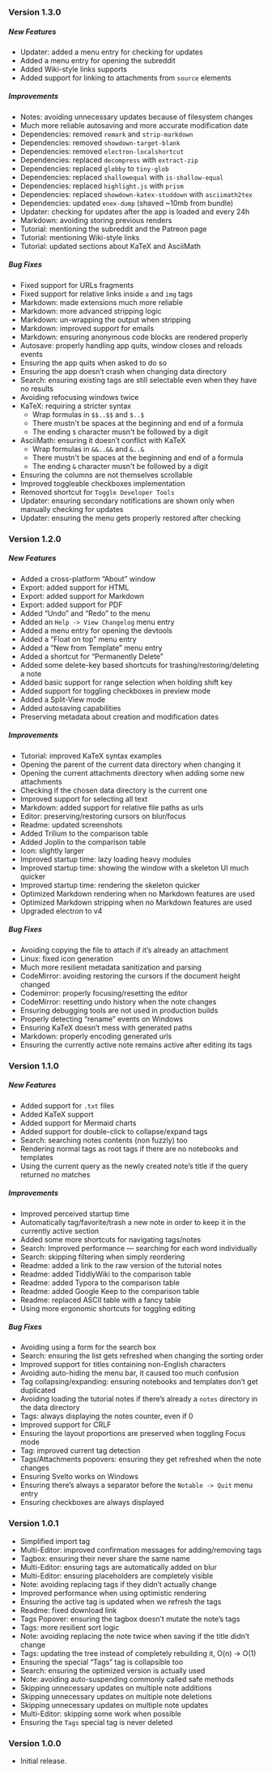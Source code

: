 ### Version 1.3.0

##### New Features
- Updater: added a menu entry for checking for updates
- Added a menu entry for opening the subreddit
- Added Wiki-style links supports
- Added support for linking to attachments from `source` elements

##### Improvements
- Notes: avoiding unnecessary updates because of filesystem changes
- Much more reliable autosaving and more accurate modification date
- Dependencies: removed `remark` and `strip-markdown`
- Dependencies: removed `showdown-target-blank`
- Dependencies: removed `electron-localshortcut`
- Dependencies: replaced `decompress` with `extract-zip`
- Dependencies: replaced `globby` to `tiny-glob`
- Dependencies: replaced `shallowequal` with `is-shallow-equal`
- Dependencies: replaced `highlight.js` with `prism`
- Dependencies: replaced `showdown-katex-studdown` with `asciimath2tex`
- Dependencies: updated `enex-dump` (shaved ~10mb from bundle)
- Updater: checking for updates after the app is loaded and every 24h
- Markdown: avoiding storing previous renders
- Tutorial: mentioning the subreddit and the Patreon page
- Tutorial: mentioning Wiki-style links
- Tutorial: updated sections about KaTeX and AsciiMath

##### Bug Fixes
- Fixed support for URLs fragments
- Fixed support for relative links inside `a` and `img` tags
- Markdown: made extensions much more reliable
- Markdown: more advanced stripping logic
- Markdown: un-wrapping the output when stripping
- Markdown: improved support for emails
- Markdown: ensuring anonymous code blocks are rendered properly
- Autosave: properly handling app quits, window closes and reloads events
- Ensuring the app quits when asked to do so
- Ensuring the app doesn’t crash when changing data directory
- Search: ensuring existing tags are still selectable even when they have no results
- Avoiding refocusing windows twice
- KaTeX: requiring a stricter syntax
  - Wrap formulas in `$$..$$` and `$..$`
  - There mustn't be spaces at the beginning and end of a formula
  - The ending `$` character musn't be followed by a digit
- AsciiMath: ensuring it doesn’t conflict with KaTeX
  - Wrap formulas in `&&..&&` and `&..&`
  - There mustn't be spaces at the beginning and end of a formula
  - The ending `&` character musn't be followed by a digit
- Ensuring the columns are not themselves scrollable
- Improved toggleable checkboxes implementation
- Removed shortcut for `Toggle Developer Tools`
- Updater: ensuring secondary notifications are shown only when manually checking for updates
- Updater: ensuring the menu gets properly restored after checking

### Version 1.2.0

##### New Features
- Added a cross-platform “About” window
- Export: added support for HTML
- Export: added support for Markdown
- Export: added support for PDF
- Added “Undo” and “Redo” to the menu
- Added an `Help -> View Changelog` menu entry
- Added a menu entry for opening the devtools
- Added a “Float on top” menu entry
- Added a “New from Template” menu entry
- Added a shortcut for “Permanently Delete”
- Added some delete-key based shortcuts for trashing/restoring/deleting a note
- Added basic support for range selection when holding shift key
- Added support for toggling checkboxes in preview mode
- Added a Split-View mode
- Added autosaving capabilities
- Preserving metadata about creation and modification dates

##### Improvements
- Tutorial: improved KaTeX syntax examples
- Opening the parent of the current data directory when changing it
- Opening the current attachments directory when adding some new attachments
- Checking if the chosen data directory is the current one
- Improved support for selecting all text
- Markdown: added support for relative file paths as urls
- Editor: preserving/restoring cursors on blur/focus
- Readme: updated screenshots
- Added Trilium to the comparison table
- Added Joplin to the comparison table
- Icon: slightly larger
- Improved startup time: lazy loading heavy modules
- Improved startup time: showing the window with a skeleton UI much quicker
- Improved startup time: rendering the skeleton quicker
- Optimized Markdown rendering when no Markdown features are used
- Optimized Markdown stripping when no Markdown features are used
- Upgraded electron to v4

##### Bug Fixes
- Avoiding copying the file to attach if it’s already an attachment
- Linux: fixed icon generation
- Much more resilient metadata sanitization and parsing
- CodeMirror: avoiding restoring the cursors if the document height changed
- Codemirror: properly focusing/resetting the editor
- CodeMirror: resetting undo history when the note changes
- Ensuring debugging tools are not used in production builds
- Properly detecting “rename” events on Windows
- Ensuring KaTeX doesn’t mess with generated paths
- Markdown: properly encoding generated urls
- Ensuring the currently active note remains active after editing its tags

### Version 1.1.0

##### New Features
- Added support for `.txt` files
- Added KaTeX support
- Added support for Mermaid charts
- Added support for double-click to collapse/expand tags
- Search: searching notes contents (non fuzzly) too
- Rendering normal tags as root tags if there are no notebooks and templates
- Using the current query as the newly created note’s title if the query returned no matches

##### Improvements
- Improved perceived startup time
- Automatically tag/favorite/trash a new note in order to keep it in the currently active section
- Added some more shortcuts for navigating tags/notes
- Search: Improved performance — searching for each word individually
- Search: skipping filtering when simply reordering
- Readme: added a link to the raw version of the tutorial notes
- Readme: added TiddlyWiki to the comparison table
- Readme: added Typora to the comparison table
- Readme: added Google Keep to the comparison table
- Readme: replaced ASCII table with a fancy table
- Using more ergonomic shortcuts for toggling editing

##### Bug Fixes
- Avoiding using a form for the search box
- Search: ensuring the list gets refreshed when changing the sorting order
- Improved support for titles containing non-English characters
- Avoiding auto-hiding the menu bar, it caused too much confusion
- Tag collapsing/expanding: ensuring notebooks and templates don’t get duplicated
- Avoiding loading the tutorial notes if there’s already a `notes` directory in the data directory
- Tags: always displaying the notes counter, even if 0
- Improved support for CRLF
- Ensuring the layout proportions are preserved when toggling Focus mode
- Tag: improved current tag detection
- Tags/Attachments popovers: ensuring they get refreshed when the note changes
- Ensuring Svelto works on Windows
- Ensuring there’s always a separator before the `Notable -> Quit` menu entry
- Ensuring checkboxes are always displayed

### Version 1.0.1
- Simplified import tag
- Multi-Editor: improved confirmation messages for adding/removing tags
- Tagbox: ensuring their never share the same name
- Multi-Editor: ensuring tags are automatically added on blur
- Multi-Editor: ensuring placeholders are completely visible
- Note: avoiding replacing tags if they didn’t actually change
- Improved performance when using optimistic rendering
- Ensuring the active tag is updated when we refresh the tags
- Readme: fixed download link
- Tags Popover: ensuring the tagbox doesn’t mutate the note’s tags
- Tags: more resilient sort logic
- Note: avoiding replacing the note twice when saving if the title didn’t change
- Tags: updating the tree instead of completely rebuilding it, O(n) -> O(1)
- Ensuring the special “Tags” tag is collapsible too
- Search: ensuring the optimized version is actually used
- Note: avoiding auto-suspending commonly called safe methods
- Skipping unnecessary updates on multiple note additions
- Skipping unnecessary updates on multiple note deletions
- Skipping unnecessary updates on multiple note updates
- Multi-Editor: skipping some work when possible
- Ensuring the `Tags` special tag is never deleted

### Version 1.0.0
- Initial release.

